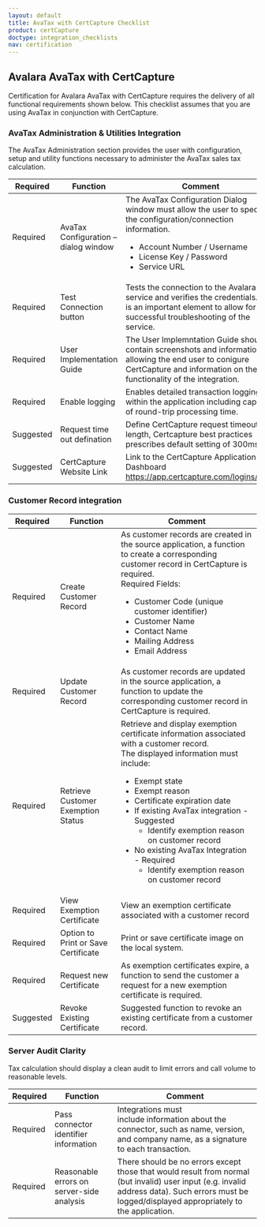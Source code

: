 ```yaml
---
layout: default
title: AvaTax with CertCapture Checklist
product: certCapture
doctype: integration_checklists
nav: certification
---
```

<div class="half">
<h2>Avalara AvaTax with CertCapture</h2>
<p>Certification for Avalara AvaTax with CertCapture requires the delivery of all functional requirements shown below. This checklist assumes that you are using AvaTax in conjunction with CertCapture.</p>
<h3>AvaTax Administration &amp; Utilities Integration</h3>
<p>The AvaTax Administration section provides the user with configuration, setup and utility functions necessary to administer the AvaTax sales tax calculation.</p>
<table class="styled-table">
	<thead>
		<tr>
			<th>Required</th>
			<th>Function</th>
			<th>Comment</th>
		</tr>
	</thead>
	<tbody>
		<tr>
			<td>Required</td>
			<td>AvaTax Configuration – dialog window</td>
			<td>
				The AvaTax Configuration Dialog window must allow the user to specify the configuration/connection information.
				<ul class="normal">
					<li>Account Number / Username</li>
					<li>License Key / Password</li>
					<li>Service URL</li>
				</ul>
			</td>
		</tr>
		<tr>
			<td>Required</td>
			<td>Test Connection button</td>
			<td>Tests the connection to the Avalara service and verifies the  credentials. This is an important element to allow for successful troubleshooting of the service.</td>
		</tr>
		<tr>
			<td>Required</td>
			<td>User Implementation Guide</td>
			<td>The User Implemntation Guide should contain screenshots and information allowing the end user to conigure CertCapture and information on the functionality of the integration.</td>
		</tr>
		<tr>
			<td>Required</td>
			<td>Enable logging</td>
			<td>Enables detailed transaction logging within the application including capture of round-trip processing time.</td>
		</tr>
		<!-- The following requirement needs additional discussion. 10/6/17
		<tr>
			<td>Suggested</td>
			<td>Batch Load Customers</td>
			<td>Utility to batch load customer records to CertCapture.</td>
		</tr>
		-->
		<tr>
			<td>Suggested</td>
			<td>Request time out defination</td>
			<td>Define CertCapture request timeout length, Certcapture best practices prescribes default setting of 300ms.</td>
		</tr>
		<tr>
			<td>Suggested</td>
			<td>CertCapture Website Link</td>
			<td>Link to the CertCapture Application Dashboard <a href="https://app.certcapture.com/logins/login">https://app.certcapture.com/logins/login</a></td>
		</tr>
	</tbody>
</table>

<h3>Customer Record integration</h3>
<table class="styled-table">
	<thead>
		<tr>
			<th>Required</th>
			<th>Function</th>
			<th>Comment</th>
		</tr>
	</thead>
	<tbody>
		<tr>
			<td>Required</td>
			<td>Create Customer Record</td>
			<td>As customer records are created in the source application, a function to create a corresponding customer record in CertCapture is required.
			<br/>
			Required Fields:
			<ul class="normal">
				<li>Customer Code (unique customer identifier)</li>
				<li>Customer Name</li>
				<li>Contact Name</li>
				<li>Mailing Address</li>
				<li>Email Address</li>
			</ul>
			</td>
		</tr>
		<tr>
			<td>Required</td>
			<td>Update Customer Record</td>
			<td>As customer records are updated in the source application, a function to update the corresponding customer record in CertCapture is required.</td>
		</tr>
		<tr>
			<td>Required</td>
			<td>Retrieve Customer Exemption Status</td>
			<td>Retrieve and display exemption certificate information associated with a customer record.
				<br/>
				The displayed information must include:
					<ul class="normal">
						<li>Exempt state</li>
						<li>Exempt reason</li>
						<li>Certificate expiration date</li>
						<li>If existing AvaTax integration - Suggested
							<ul class="normal">
								<li>Identify exemption reason on customer record</li>
							</ul>
						</li>
						<li>No existing AvaTax Integration - Required
							<ul class="normal">
								<li>Identify exemption reason on customer record</li>
							</ul>
						</li>
					</ul>
			</td>
		</tr>
		<tr>
			<td>Required</td>
			<td>View Exemption Certificate</td>
			<td>View an exemption certificate associated with a customer record</td>
		</tr>
		<tr>
			<td>Required</td>
			<td>Option to Print or Save Certificate</td>
			<td>Print or save certificate image on the local system.</td>
		</tr>
		<tr>
			<td>Required</td>
			<td>Request new Certificate</td>
			<td>As exemption certificates expire, a function to send the customer a request for a new exemption certificate is required. </td>
		</tr>
		<tr>
			<td>Suggested</td>
			<td>Revoke Existing Certificate</td>
			<td>Suggested function to revoke an existing certificate from a customer record.</td>
		</tr>
	</tbody>
</table>

<h3>Server Audit Clarity</h3>
<p>Tax calculation should display a clean audit to limit errors and call volume to reasonable levels.</p>
<table class="styled-table">
	<thead>
		<tr>
			<th>Required</th>
			<th>Function</th>
			<th>Comment</th>
		</tr>
	</thead>
	<tbody>
		<tr>
			<td>Required</td>
			<td>Pass connector identifier information</td>
			<td>Integrations must include information about the connector, such as name, version, and company name, as a signature to each transaction.</td>
		</tr>
		<tr>
			<td>Required</td>
			<td>Reasonable errors on server-side analysis</td>
			<td>There should be no errors except those that would result from normal (but invalid) user input (e.g. invalid address data). Such errors must be logged/displayed appropriately to the application.</td>
		</tr>
	</tbody>
</table>
